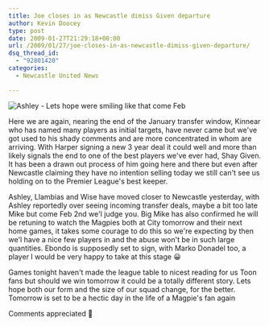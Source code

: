 ```yaml
---
title: Joe closes in as Newcastle dimiss Given departure
author: Kevin Doocey
type: post
date: 2009-01-27T21:29:18+00:00
url: /2009/01/27/joe-closes-in-as-newcastle-dimiss-given-departure/
dsq_thread_id:
  - "92801420"
categories:
  - Newcastle United News

---
```

![Ashley - Lets hope were smiling like that come Feb](http://static.guim.co.uk/sys-images/Football/Pix/pictures/2008/07/10/ashley460276.jpg)

Here we are again, nearing the end of the January transfer window, Kinnear who has named many players as initial targets, have never came but we've got used to his shady comments and are more concentrated in whom are arriving. With Harper signing a new 3 year deal it could well and more than likely signals the end to one of the best players we've ever had, Shay Given. It has been a drawn out process of him going here and there but even after Newcastle claiming they have no intention selling today we still can't see us holding on to the Premier League's best keeper.

Ashley, Llambias and Wise have moved closer to Newcastle yesterday, with Ashley reportedly over seeing incoming transfer deals, maybe a bit too late Mike but come Feb 2nd we'l judge you. Big Mike has also confirmed he will be retuning to watch the Magpies both at City tomorrow and their next home games, it takes some courage to do this so we're expecting by then we'l have a nice few players in and the abuse won't be in such large quantities. Ebondo is supposedly set to sign, with Marko Donadel too, a player I would be very happy to take at this stage 😀

Games tonight haven't made the league table to nicest reading for us Toon fans but should we win tomorrow it could be a totally different story. Lets hope both our form and the size of our squad change, for the better. Tomorrow is set to be a hectic day in the life of a Magpie's fan again

Comments appreciated 🙂
